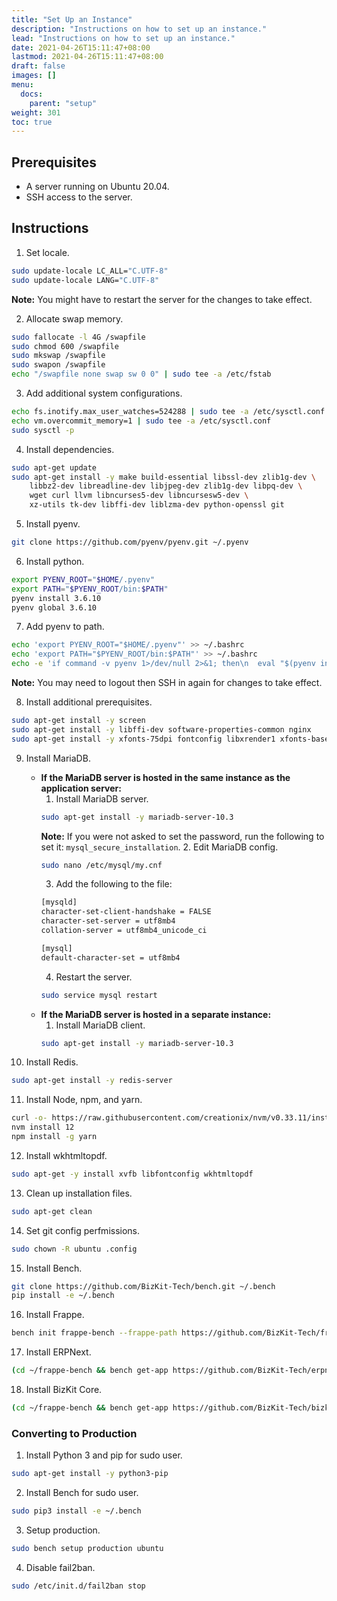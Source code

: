 ```yaml
---
title: "Set Up an Instance"
description: "Instructions on how to set up an instance."
lead: "Instructions on how to set up an instance."
date: 2021-04-26T15:11:47+08:00
lastmod: 2021-04-26T15:11:47+08:00
draft: false
images: []
menu:
  docs:
    parent: "setup"
weight: 301
toc: true
---
```


## Prerequisites
- A server running on Ubuntu 20.04.
- SSH access to the server.

## Instructions
1. Set locale.
```sh
sudo update-locale LC_ALL="C.UTF-8"
sudo update-locale LANG="C.UTF-8"
```
**Note:** You might have to restart the server for the changes to take effect.

2. Allocate swap memory.
```sh
sudo fallocate -l 4G /swapfile
sudo chmod 600 /swapfile
sudo mkswap /swapfile
sudo swapon /swapfile
echo "/swapfile none swap sw 0 0" | sudo tee -a /etc/fstab
```

3. Add additional system configurations.
```sh
echo fs.inotify.max_user_watches=524288 | sudo tee -a /etc/sysctl.conf
echo vm.overcommit_memory=1 | sudo tee -a /etc/sysctl.conf
sudo sysctl -p
```

4. Install dependencies.
```sh
sudo apt-get update
sudo apt-get install -y make build-essential libssl-dev zlib1g-dev \
    libbz2-dev libreadline-dev libjpeg-dev zlib1g-dev libpq-dev \
    wget curl llvm libncurses5-dev libncursesw5-dev \
    xz-utils tk-dev libffi-dev liblzma-dev python-openssl git
```

5. Install pyenv.
```sh
git clone https://github.com/pyenv/pyenv.git ~/.pyenv
```

6. Install python.
```sh
export PYENV_ROOT="$HOME/.pyenv"
export PATH="$PYENV_ROOT/bin:$PATH"
pyenv install 3.6.10
pyenv global 3.6.10
```

7. Add pyenv to path.
```sh
echo 'export PYENV_ROOT="$HOME/.pyenv"' >> ~/.bashrc
echo 'export PATH="$PYENV_ROOT/bin:$PATH"' >> ~/.bashrc
echo -e 'if command -v pyenv 1>/dev/null 2>&1; then\n  eval "$(pyenv init -)"\nfi' >> ~/.bashrc
```
**Note:** You may need to logout then SSH in again for changes to take effect.

8. Install additional prerequisites.
```sh
sudo apt-get install -y screen
sudo apt-get install -y libffi-dev software-properties-common nginx
sudo apt-get install -y xfonts-75dpi fontconfig libxrender1 xfonts-base libxext6
```

9. Install MariaDB.
   - **If the MariaDB server is hosted in the same instance as the application server:**
      1. Install MariaDB server.
        ```sh
        sudo apt-get install -y mariadb-server-10.3
        ```
        **Note:** If you were not asked to set the password, run the following to set it: `mysql_secure_installation`.
      2. Edit MariaDB config.
        ```sh
        sudo nano /etc/mysql/my.cnf
        ```
      3. Add the following to the file:
        ```sh
        [mysqld]
        character-set-client-handshake = FALSE
        character-set-server = utf8mb4
        collation-server = utf8mb4_unicode_ci

        [mysql]
        default-character-set = utf8mb4
        ```
      4. Restart the server.
        ```sh
        sudo service mysql restart
        ```
   - **If the MariaDB server is hosted in a separate instance:**
      1. Install MariaDB client.
        ```sh
        sudo apt-get install -y mariadb-server-10.3
        ```

10. Install Redis.
```sh
sudo apt-get install -y redis-server
```

11. Install Node, npm, and yarn.
```sh
curl -o- https://raw.githubusercontent.com/creationix/nvm/v0.33.11/install.sh | bash
nvm install 12
npm install -g yarn
```

12. Install wkhtmltopdf.
```sh
sudo apt-get -y install xvfb libfontconfig wkhtmltopdf
```

13. Clean up installation files.
```sh
sudo apt-get clean
```

14. Set git config perfmissions.
```sh
sudo chown -R ubuntu .config
```

15. Install Bench.
```sh
git clone https://github.com/BizKit-Tech/bench.git ~/.bench
pip install -e ~/.bench
```

16. Install Frappe.
```sh
bench init frappe-bench --frappe-path https://github.com/BizKit-Tech/frappe.git
```

17. Install ERPNext.
```sh
(cd ~/frappe-bench && bench get-app https://github.com/BizKit-Tech/erpnext.git)
```

18. Install BizKit Core.
```sh
(cd ~/frappe-bench && bench get-app https://github.com/BizKit-Tech/bizkit_core.git)
```

### Converting to Production
1. Install Python 3 and pip for sudo user.
```sh
sudo apt-get install -y python3-pip
```

2. Install Bench for sudo user.
```sh
sudo pip3 install -e ~/.bench
```

3. Setup production.
```sh
sudo bench setup production ubuntu
```

4. Disable fail2ban.
```sh
sudo /etc/init.d/fail2ban stop
```
